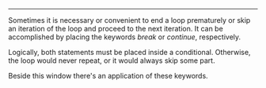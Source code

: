 
***

Sometimes it is necessary or convenient to end a loop prematurely or skip an iteration of the loop and proceed to the next iteration.
It can be accomplished by placing the keywords *break* or *continue*, respectively.

Logically, both statements must be placed inside a conditional. Otherwise, the loop would never repeat, or it would always skip some part.

Beside this window there's an application of these keywords.